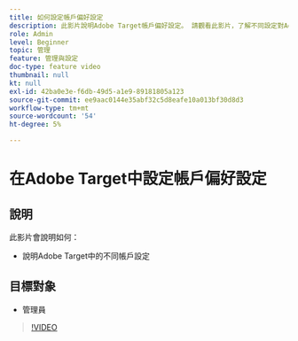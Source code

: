 ```yaml
---
title: 如何設定帳戶偏好設定
description: 此影片說明Adobe Target帳戶偏好設定。 請觀看此影片，了解不同設定對Adobe Target有何影響的範例。
role: Admin
level: Beginner
topic: 管理
feature: 管理與設定
doc-type: feature video
thumbnail: null
kt: null
exl-id: 42ba0e3e-f6db-49d5-a1e9-89181805a123
source-git-commit: ee9aac0144e35abf32c5d8eafe10a013bf30d8d3
workflow-type: tm+mt
source-wordcount: '54'
ht-degree: 5%

---
```


# 在Adobe Target中設定帳戶偏好設定

## 說明

此影片會說明如何：

* 說明Adobe Target中的不同帳戶設定

## 目標對象

* 管理員

>[!VIDEO](https://video.tv.adobe.com/v/17379/?quality=12)
